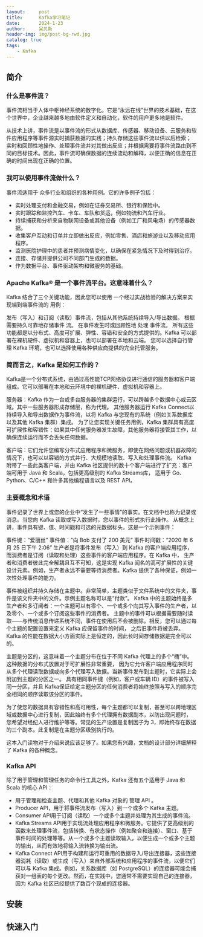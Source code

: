 ```yaml
---
layout:     post
title:      Kafka学习笔记
date:       2024-1-23
author:     呆贝斯
header-img: img/post-bg-rwd.jpg
catalog: true
tags:
    - Kafka
---
```

## 简介

### 什么是事件流？

事件流相当于人体中枢神经系统的数字化。它是“永远在线”世界的技术基础，在这个世界中，企业越来越多地由软件定义和自动化，软件的用户更多地是软件。

从技术上讲，事件流是以事件流的形式从数据库、传感器、移动设备、云服务和软件应用程序等事件源实时捕获数据的实践；持久存储这些事件流以供以后检索；
实时和回顾性地操作、处理事件流并对其做出反应；并根据需要将事件流路由到不同的目标技术。因此，事件流可确保数据的连续流动和解释，以便正确的信息在正确的时间出现在正确的位置。

### 我可以使用事件流做什么？

事件流适用于 众多行业和组织的各种用例。它的许多例子包括：

+ 实时处理支付和金融交易，例如在证券交易所、银行和保险中。
+ 实时跟踪和监控汽车、卡车、车队和货运，例如物流和汽车行业。
+ 持续捕获和分析来自物联网设备或其他设备（例如工厂和风电场）的传感器数据。
+ 收集客户互动和订单并立即做出反应，例如零售、酒店和旅游业以及移动应用程序。
+ 监测医院护理中的患者并预测病情变化，以确保在紧急情况下及时得到治疗。
+ 连接、存储并提供公司不同部门生成的数据。
+ 作为数据平台、事件驱动架构和微服务的基础。

### Apache Kafka® 是一个事件流平台。这意味着什么？

Kafka 结合了三个关键功能，因此您可以使用 一个经过实战检验的解决方案来实现端到端事件流的 用例：

发布（写入）和订阅（读取）事件流，包括从其他系统持续导入/导出数据。
根据需要持久可靠地存储事件 流。
在事件发生时或回顾性地 处理 事件流。
所有这些功能都是以分布式、高度可扩展、弹性、容错和安全的方式提供的。Kafka 可以部署在裸机硬件、虚拟机和容器上，也可以部署在本地和云端。
您可以选择自行管理 Kafka 环境，也可以选择使用各种供应商提供的完全托管服务。

### 简而言之，Kafka 是如何工作的？

Kafka是一个分布式系统，由通过高性能TCP网络协议进行通信的服务器和客户端组成。它可以部署在本地和云环境中的裸机硬件、虚拟机和容器上。

服务器：Kafka 作为一台或多台服务器的集群运行，可以跨越多个数据中心或云区域。其中一些服务器形成存储层，称为代理。
其他服务器运行 Kafka Connect以持续导入和导出数据作为事件流，以将 Kafka 与您现有的系统（例如关系数据库以及其他 Kafka 集群）集成。
为了让您实现关键任务用例，Kafka 集群具有高度可扩展性和容错性：如果其中任何服务器发生故障，其他服务器将接管其工作，以确保连续运行而不会丢失任何数据。

客户端：它们允许您编写分布式应用程序和微服务，即使在网络问题或机器故障的情况下，也可以以容错的方式并行、大规模地读取、写入和处理事件流。
Kafka 附带了一些此类客户端，并由 Kafka 社区提供的数十个客户端进行了扩充：客户端可用于 Java 和 Scala，包括更高级别的 Kafka Streams库，
适用于 Go、Python、C/C++ 和许多其他编程语言以及 REST API。

### 主要概念和术语

事件记录了世界上或您的企业中“发生了一些事情”的事实。在文档中也称为记录或消息。当您向 Kafka 读取或写入数据时，您以事件的形式执行此操作。
从概念上讲，事件具有键、值、时间戳和可选的元数据标头。这是一个示例事件：

事件键：“爱丽丝”
事件值：“向 Bob 支付了 200 美元”
事件时间戳：“2020 年 6 月 25 日下午 2:06”
生产者是将事件发布（写入）到 Kafka 的客户端应用程序，而消费者是订阅（读取和处理）这些事件的客户端应用程序。在 Kafka 中，
生产者和消费者彼此完全解耦且互不可知，这是实现 Kafka 闻名的高可扩展性的关键设计元素。例如，生产者永远不需要等待消费者。Kafka 提供了各种保证，例如一次性处理事件的能力。

事件被组织并持久存储在主题中。非常简单，主题类似于文件系统中的文件夹，事件是该文件夹中的文件。示例主题名称可以是“付款”。
Kafka 中的主题始终是多生产者和多订阅者：一个主题可以有零个、一个或多个向其写入事件的生产者，以及零个、一个或多个订阅这些事件的消费者。
主题中的事件可以根据需要随时读取——与传统消息传递系统不同，事件在使用后不会被删除。相反，您可以通过每个主题的配置设置来定义 Kafka 应保留事件的时间，
之后旧事件将被丢弃。Kafka 的性能在数据大小方面实际上是恒定的，因此长时间存储数据是完全可以的。

主题是分区的，这意味着一个主题分布在位于不同 Kafka 代理上的多个“桶”中。这种数据的分布式放置对于可扩展性非常重要，
因为它允许客户端应用程序同时从多个代理读取数据或向多个代理写入数据。当新事件发布到主题时，它实际上会附加到主题的分区之一。
具有相同事件键（例如，客户或车辆 ID）的事件被写入同一分区，并且 Kafka保证给定主题分区的任何消费者将始终按照与写入的顺序完全相同的顺序读取该分区的事件。

为了使您的数据具有容错性和高可用性，每个主题都可以复制，甚至可以跨地理区域或数据中心进行复制，因此始终有多个代理拥有数据副本，以防出现问题时，
您希望对经纪人进行维护等等。常见的生产设置是复制因子为 3，即始终存在数据的三个副本。此复制是在主题分区级别执行的。

这本入门读物对于介绍来说应该足够了。如果您有兴趣，文档的设计部分详细解释了 Kafka 的各种概念。

### Kafka API

除了用于管理和管理任务的命令行工具之外，Kafka 还有五个适用于 Java 和 Scala 的核心 API：

+ 用于管理和检查主题、代理和其他 Kafka 对象的 管理 API 。
+ Producer API，用于将事件流发布（写入）到一个或多个 Kafka 主题。
+ Consumer API用于订阅（读取）一个或多个主题并处理为其生成的事件流。
+ Kafka Streams API用于实现流处理应用程序和微服务。它提供了更高级别的函数来处理事件流，包括转换、有状态操作（例如聚合和连接）、窗口、基于事件时间的处理等等。从一个或多个主题读取输入，以便生成一个或多个主题的输出，从而有效地将输入流转换为输出流。
+ Kafka Connect API用于构建和运行可重用的数据导入/导出连接器，这些连接器消耗（读取）或生成（写入）来自外部系统和应用程序的事件流，以便它们可以与 Kafka 集成。例如，关系数据库（如 PostgreSQL）的连接器可能会捕获对一组表的每个更改。然而，在实践中，您通常不需要实现自己的连接器，因为 Kafka 社区已经提供了数百个现成的连接器。

## 安装

## 快速入门

## 